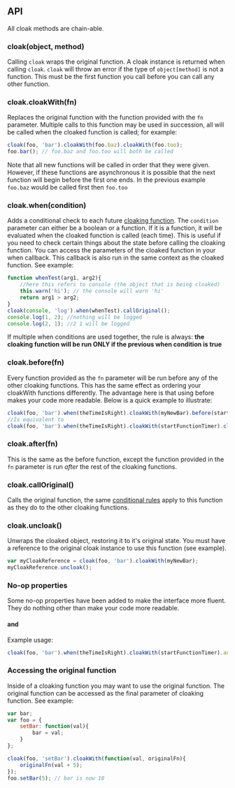 ## API
All cloak methods are chain-able.

### cloak(object, method)
Calling `cloak` wraps the original function. A cloak instance is returned when calling `cloak`.
`cloak` will throw an error if the type of `object[method]` is not a function.
This must be the first function you call before you can call any other function.

### cloak.cloakWith(fn)
Replaces the original function with the function provided with the `fn` parameter. 
Multiple calls to this function may be used in succession, all will be called when the cloaked function is called;
for example:

```js
cloak(foo, 'bar').cloakWith(foo.baz).cloakWith(foo.too);
foo.bar(); // foo.baz and foo.too will both be called
```

Note that all new functions will be called in order that they were given. However, if these functions are asynchronous
it is possible that the next function will begin before the first one ends.
In the previous example `foo.baz` would be called first then `foo.too`

### cloak.when(condition)
Adds a conditional check to each future [cloaking function](Glossary.md#cloaking-function). 
The `condition` parameter can either be a boolean or a function.
If it is a function, it will be evaluated when the cloaked function is called (each time). 
This is useful if you need to check certain things about the state before calling the cloaking function.
You can access the parameters of the cloaked function in your when callback. 
This callback is also run in the same context as the cloaked function. See example:

```js
function whenTest(arg1, arg2){
    //here this refers to console (the object that is being cloaked)
    this.warn('hi'); // the console will warn 'hi'
    return arg1 > arg2;
}
cloak(console, 'log').when(whenTest).callOriginal();
console.log(1, 2); //nothing will be logged
console.log(2, 1); //2 1 will be logged
```

If multiple when conditions are used together, the rule is always: 
**the cloaking function will be run ONLY if the previous when condition is true**

### cloak.before(fn)
Every function provided as the `fn` parameter will be run before any of the other cloaking functions. 
This has the same effect as ordering your cloakWith functions differently. The advantage here is that using before 
makes your code more readable. Below is a quick example to illustrate:

```js
cloak(foo, 'bar').when(theTimeIsRight).cloakWith(myNewBar).before(startFunctionTimer)
//Is equivalent to 
cloak(foo, 'bar').when(theTimeIsRight).cloakWith(startFunctionTimer).cloakWith(myNewBar)
```
### cloak.after(fn)
This is the same as the before function, except the function provided in the `fn` parameter is run *after* the rest of the cloaking functions.

### cloak.callOriginal()
Calls the original function, the same [conditional rules][1] apply to this function as they do to the other cloaking functions.

[1]: #cloak.when(condition)
### cloak.uncloak()
Unwraps the cloaked object, restoring it to it's original state. 
You must have a reference to the original cloak instance to use this function (see example).

```js
var myCloakReference = cloak(foo, 'bar').cloakWith(myNewBar);
myCloakReference.uncloak();
```

### No-op properties
Some no-op properties have been added to make the interface more fluent.
They do nothing other than make your code more readable.

#### and
Example usage:
```js
cloak(foo, 'bar').when(theTimeIsRight).cloakWith(startFunctionTimer).and.cloakWith(myNewBar)
```

### Accessing the original function
Inside of a cloaking function you may want to use the original function. 
The original function can be accessed as the final parameter of cloaking function. See example:

```js
var bar;
var foo = {
    setBar: function(val){
        bar = val;
    }
};

cloak(foo, 'setBar').cloakWith(function(val, originalFn){
    originalFn(val + 5);
});
foo.setBar(5); // bar is now 10
```